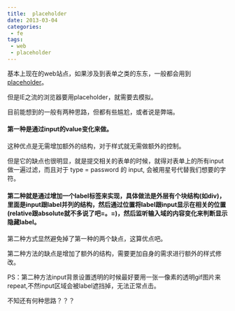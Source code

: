 ```yaml
---
title:  placeholder
date: 2013-03-04
categories: 
 - fe
tags: 
 - web
 - placeholder
---
```


基本上现在的web站点，如果涉及到表单之类的东东，一般都会用到[placeholder](http://www.w3.org/WAI/GL/wiki/Using_@placeholder_on_input)。

但是IE之流的浏览器要用placeholder，就需要去模拟。

目前能想到的一般有两种思路，但都有些尴尬，或者说是弊端。

#### 第一种是通过input的value变化来做。

这种优点是无需增加额外的结构，对于样式就无需做额外的控制。

但是它的缺点也很明显，就是提交相关的表单的时候，就得对表单上的所有input做一遍过滤，而且对于 type = password 的 input, 会被用星号代替我们想要的字符。

#### 第二种就是通过增加一个label标签来实现，具体做法是外层有个块结构(如div)，里面是input跟label并列的结构，然后通过位置将label跟input显示在相关的位置(relative跟absolute就不多说了吧=。=)，然后监听输入域的内容变化来判断显示隐藏label。

第二种方式显然避免掉了第一种的两个缺点，这算优点吧。

第二种方法的缺点是增加了额外的结构，需要更加自身的需求进行额外的样式修改。

PS：第二种方法input背景设置透明的时候最好要用一张一像素的透明gif图片来repeat,不然input区域会被label遮挡掉，无法正常点击。

不知还有何种思路？？？